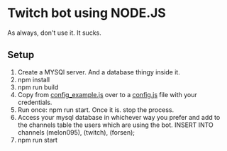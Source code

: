 # Twitch bot using NODE.JS

As always, don't use it. It sucks.

## Setup

1. Create a MYSQl server. And a database thingy inside it.
2. npm install
3. npm run build
4. Copy from [config_example.js](credentials/config_example.js) over to a [config.js](credentials/config.js) file with your credentials.
5. Run once: npm run start. Once it is. stop the process.
6. Access your mysql database in whichever way you prefer and add to the channels table the users which are using the bot. INSERT INTO channels (melon095), (twitch), (forsen);
7. npm run start
